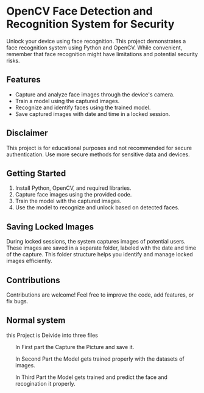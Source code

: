 # OpenCV Face Detection and Recognition System for Security

Unlock your device using face recognition. This project demonstrates a face recognition system using Python and OpenCV. While convenient, remember that face recognition might have limitations and potential security risks.

## Features

- Capture and analyze face images through the device's camera.
- Train a model using the captured images.
- Recognize and identify faces using the trained model.
- Save captured images with date and time in a locked session.

## Disclaimer

This project is for educational purposes and not recommended for secure authentication. Use more secure methods for sensitive data and devices.

## Getting Started

1. Install Python, OpenCV, and required libraries.
2. Capture face images using the provided code.
3. Train the model with the captured images.
4. Use the model to recognize and unlock based on detected faces.

## Saving Locked Images

During locked sessions, the system captures images of potential users. These images are saved in a separate folder, labeled with the date and time of the capture. This folder structure helps you identify and manage locked images efficiently.

## Contributions

Contributions are welcome! Feel free to improve the code, add features, or fix bugs.

## Normal system 
<p> this Project is Deivide into three files </p>
<ul> In First part the Capture the Picture and save it. </ul>
<ul> In Second Part the Model gets trained properly with the datasets of images.</ul>
<ul> In Third Part the Model gets trained and predict the face and recogination it properly. </ul>

